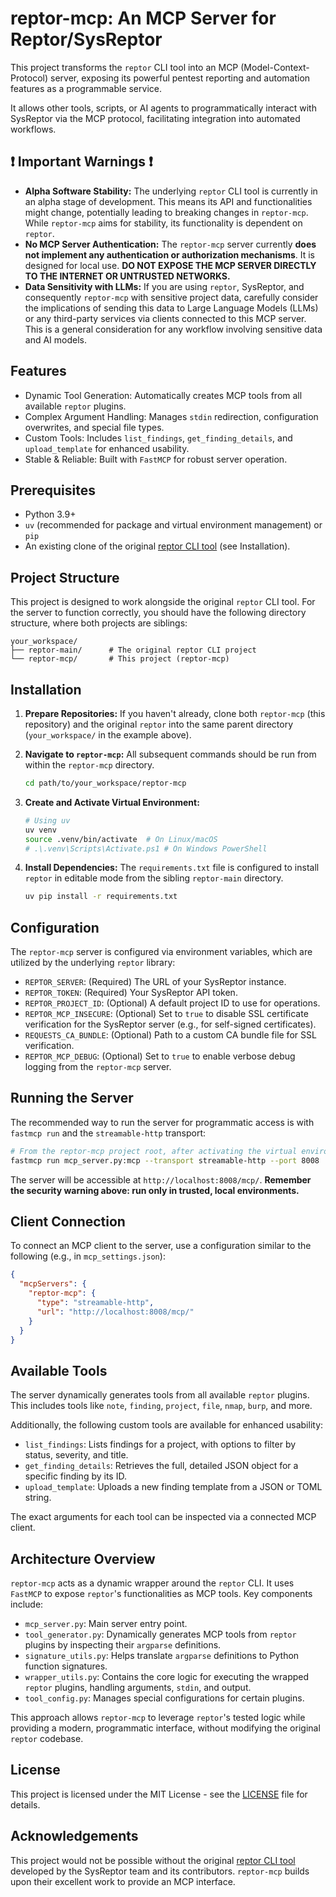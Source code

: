 # reptor-mcp: An MCP Server for Reptor/SysReptor

This project transforms the `reptor` CLI tool into an MCP (Model-Context-Protocol) server, exposing its powerful pentest reporting and automation features as a programmable service.

It allows other tools, scripts, or AI agents to programmatically interact with SysReptor via the MCP protocol, facilitating integration into automated workflows.

## ❗ Important Warnings ❗

*   **Alpha Software Stability:** The underlying `reptor` CLI tool is currently in an alpha stage of development. This means its API and functionalities might change, potentially leading to breaking changes in `reptor-mcp`. While `reptor-mcp` aims for stability, its functionality is dependent on `reptor`.
*   **No MCP Server Authentication:** The `reptor-mcp` server currently **does not implement any authentication or authorization mechanisms**. It is designed for local use. **DO NOT EXPOSE THE MCP SERVER DIRECTLY TO THE INTERNET OR UNTRUSTED NETWORKS.**
*   **Data Sensitivity with LLMs:** If you are using `reptor`, SysReptor, and consequently `reptor-mcp` with sensitive project data, carefully consider the implications of sending this data to Large Language Models (LLMs) or any third-party services via clients connected to this MCP server. This is a general consideration for any workflow involving sensitive data and AI models.

## Features

*   Dynamic Tool Generation: Automatically creates MCP tools from all available `reptor` plugins.
*   Complex Argument Handling: Manages `stdin` redirection, configuration overwrites, and special file types.
*   Custom Tools: Includes `list_findings`, `get_finding_details`, and `upload_template` for enhanced usability.
*   Stable & Reliable: Built with `FastMCP` for robust server operation.

## Prerequisites

*   Python 3.9+
*   `uv` (recommended for package and virtual environment management) or `pip`
*   An existing clone of the original [reptor CLI tool](https://github.com/SysReptor/reptor) (see Installation).

## Project Structure

This project is designed to work alongside the original `reptor` CLI tool. For the server to function correctly, you should have the following directory structure, where both projects are siblings:

    your_workspace/
    ├── reptor-main/      # The original reptor CLI project
    └── reptor-mcp/       # This project (reptor-mcp)

## Installation

1.  **Prepare Repositories:**
    If you haven't already, clone both `reptor-mcp` (this repository) and the original `reptor` into the same parent directory (`your_workspace/` in the example above).

2.  **Navigate to `reptor-mcp`:**
    All subsequent commands should be run from within the `reptor-mcp` directory.
    ```bash
    cd path/to/your_workspace/reptor-mcp
    ```

3.  **Create and Activate Virtual Environment:**
    ```bash
    # Using uv
    uv venv
    source .venv/bin/activate  # On Linux/macOS
    # .\.venv\Scripts\Activate.ps1 # On Windows PowerShell
    ```

4.  **Install Dependencies:**
    The `requirements.txt` file is configured to install `reptor` in editable mode from the sibling `reptor-main` directory.
    ```bash
    uv pip install -r requirements.txt
    ```

## Configuration

The `reptor-mcp` server is configured via environment variables, which are utilized by the underlying `reptor` library:

*   `REPTOR_SERVER`: (Required) The URL of your SysReptor instance.
*   `REPTOR_TOKEN`: (Required) Your SysReptor API token.
*   `REPTOR_PROJECT_ID`: (Optional) A default project ID to use for operations.
*   `REPTOR_MCP_INSECURE`: (Optional) Set to `true` to disable SSL certificate verification for the SysReptor server (e.g., for self-signed certificates).
*   `REQUESTS_CA_BUNDLE`: (Optional) Path to a custom CA bundle file for SSL verification.
*   `REPTOR_MCP_DEBUG`: (Optional) Set to `true` to enable verbose debug logging from the `reptor-mcp` server.

## Running the Server

The recommended way to run the server for programmatic access is with `fastmcp run` and the `streamable-http` transport:

```bash
# From the reptor-mcp project root, after activating the virtual environment
fastmcp run mcp_server.py:mcp --transport streamable-http --port 8008
```
The server will be accessible at `http://localhost:8008/mcp/`. **Remember the security warning above: run only in trusted, local environments.**

## Client Connection

To connect an MCP client to the server, use a configuration similar to the following (e.g., in `mcp_settings.json`):

```json
{
  "mcpServers": {
    "reptor-mcp": {
      "type": "streamable-http",
      "url": "http://localhost:8008/mcp/"
    }
  }
}
```

## Available Tools

The server dynamically generates tools from all available `reptor` plugins. This includes tools like `note`, `finding`, `project`, `file`, `nmap`, `burp`, and more.

Additionally, the following custom tools are available for enhanced usability:

*   `list_findings`: Lists findings for a project, with options to filter by status, severity, and title.
*   `get_finding_details`: Retrieves the full, detailed JSON object for a specific finding by its ID.
*   `upload_template`: Uploads a new finding template from a JSON or TOML string.

The exact arguments for each tool can be inspected via a connected MCP client.

## Architecture Overview

`reptor-mcp` acts as a dynamic wrapper around the `reptor` CLI. It uses `FastMCP` to expose `reptor`'s functionalities as MCP tools.
Key components include:
*   `mcp_server.py`: Main server entry point.
*   `tool_generator.py`: Dynamically generates MCP tools from `reptor` plugins by inspecting their `argparse` definitions.
*   `signature_utils.py`: Helps translate `argparse` definitions to Python function signatures.
*   `wrapper_utils.py`: Contains the core logic for executing the wrapped `reptor` plugins, handling arguments, `stdin`, and output.
*   `tool_config.py`: Manages special configurations for certain plugins.

This approach allows `reptor-mcp` to leverage `reptor`'s tested logic while providing a modern, programmatic interface, without modifying the original `reptor` codebase.

## License

This project is licensed under the MIT License - see the [LICENSE](LICENSE) file for details.

## Acknowledgements

This project would not be possible without the original [reptor CLI tool](https://github.com/SysReptor/reptor) developed by the SysReptor team and its contributors. `reptor-mcp` builds upon their excellent work to provide an MCP interface.
